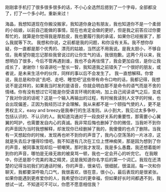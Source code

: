 刚刚拿手机打了很多很多很多的话，不小心全选然后摁到了一个字母，全部都没了，打了一个多小时。重新来过！

海晶，我想知道现在你搬没搬家，我知道你身边有朋友，我也知道你不是一个柔弱的小姑娘，以前自己能做的事情，现在也肯定会做的更好，但是我之前答应过你要帮忙的，就算是你觉得我是厚脸皮，我也要履行我的承诺，如果你已经搬家了，那么我就等下次。
我想和你说，之前都是我的问题，和你没有关系。我不想你存疑，你一直都是那个优秀的、漂亮的姑娘，当然这不用我说。是我太胆小，不够自信，我希望你能忘记那些我曾说过的让你生气的话，我很抱歉。这两个月以来，我想明白了很多，今后不管再遇到谁，我也不会再怯懦了，我会更加自信，是你让我成长了，谢谢你！俗语讲吃一堑长一智，我知道我之前错失了一个很好的朋友，或者说，是未来生活中的伙伴，同样的事以后不会发生了。
我一直想解释。你曾说，我总是和你说“去吧、走吧、睡觉吧”这些带有命令口吻的话，我都记得，我想说不是这样的，如果我当时发的是语音，你就会明白那不是命令的语气而是不舍的情绪。你有没有想过它可能是你受语言环境的影响，加上自己阅读语气之后，变成了我对你说的话呢？这是一个输入再输出的过程，有时候我读别人文字的时候，也会出现偏差，正因为我经历过才会理解。我从来都不是一个颐指气使的人，更不是男权主义，easy and breezy是我奉行的生活准则。从小到大，我见过太多争吵，包括认识的、不认识的人。我知道沟通对于一段良好关系的重要性，那需要小心翼翼的呵护，也需要发自内心的真诚。我非常后悔也删掉了你的微信，当我听不到你的声音因为当时我想解释，却发现你已经删掉了我的，我傻傻的也点了删除。当我有一天想起你的时候，发现再也听不到你的声音了，我内心空荡荡的一片冰凉，这就是失去后才懂得珍惜吧。我不知道有几次在工位上愣神痴笑，那是因为想到了你的声音，被同事发现却后一顿嘲笑。那时我才发现，我是多么愚蠢，我还想着能听到你的声音，哪怕是无缘无故的被臭骂一顿，我也一定会开心的听完它。
在我眼中，你还是那个完美的海之精灵，这是我知道你名字后的第一个词汇。我现在还清楚的记得当初我们的通话时候，你的声音，很亲切，很细腻，很温润，每一次和你聊天，我都要深呼吸几口气，我很喜欢，很在意，很小心，最后表现的是很紧张。如果你能遇到更疼爱你的人，我希望你过的更幸福，但如果好长时间都遇不到，我想试一试，不知道可不可以，你愿不愿意相信我？